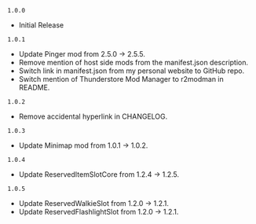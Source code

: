 `1.0.0`

- Initial Release

`1.0.1`

- Update Pinger mod from 2.5.0 → 2.5.5.
- Remove mention of host side mods from the manifest.json description.
- Switch link in manifest.json from my personal website to GitHub repo.
- Switch mention of Thunderstore Mod Manager to r2modman in README.

`1.0.2`

- Remove accidental hyperlink in CHANGELOG.

`1.0.3`

- Update Minimap mod from 1.0.1 → 1.0.2.

`1.0.4`

- Update ReservedItemSlotCore from 1.2.4 → 1.2.5.

`1.0.5`

- Update ReservedWalkieSlot from 1.2.0 → 1.2.1.
- Update ReservedFlashlightSlot from 1.2.0 → 1.2.1.